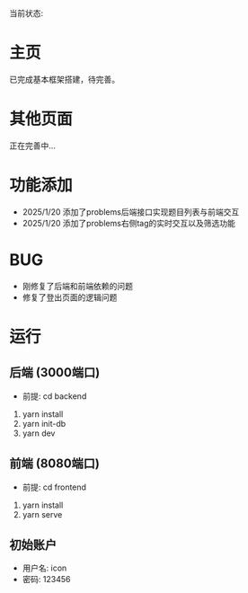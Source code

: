 当前状态:

# 主页
已完成基本框架搭建，待完善。

# 其他页面
正在完善中...

# 功能添加
- 2025/1/20 添加了problems后端接口实现题目列表与前端交互
- 2025/1/20 添加了problems右侧tag的实时交互以及筛选功能

# BUG
- 刚修复了后端和前端依赖的问题
- 修复了登出页面的逻辑问题

# 运行

## 后端 (3000端口)
* 前提: cd backend
1. yarn install
2. yarn init-db
3. yarn dev

## 前端 (8080端口)
* 前提: cd frontend
1. yarn install
2. yarn serve



## 初始账户
- 用户名: icon
- 密码: 123456
